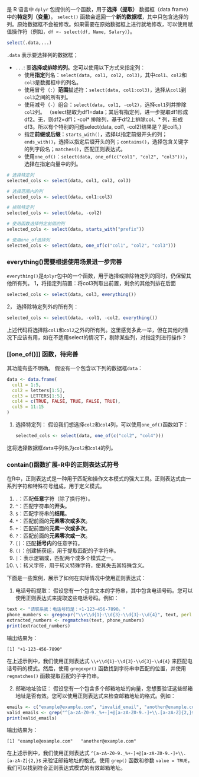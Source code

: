是 R 语言中 `dplyr` 包提供的一个函数，用于**选择（提取）** 数据框（data frame）中的**特定列（变量）**。
`select()` 函数会返回一个**新的数据框**，其中只包含选择的列。原始数据框不会被修改。如果需要在原始数据框上进行就地修改，可以使用赋值操作符（例如，`df <- select(df, Name, Salary)`）。
```R
select(.data,...)
```
`.data` 表示要选择列的数据框；
- `...`: 要**选择或排除的列**。您可以使用以下方式来指定列：
  - 使用**指定**列名：`select(data, col1, col2, col3)`，其中`col1`、`col2`和`col3`是数据框中的列名。
  - 使用冒号（`:`）**范围**描述符：`select(data, col1:col3)`，选择从`col1`到`col3`之间的所有列。
  - 使用减号（`-`）组合：`select(data, col1, -col2)`，选择`col1`列并排除`col2`列。
（select提取为df1=data；其后有指定列，进一步提取df1形成df2。无，则df2=df1；-col* 排除列，基于df2上排除col、* 列，形成df3。所以有个特别的问题select(data, col1, -col2)结果是？是col1。）
  - 指定**前缀或后缀**：`starts_with()`，选择以指定前缀开头的列；`ends_with()`，选择以指定后缀开头的列；`contains()`，选择包含关键字的列字段名；`matches()`，匹配正则表达式。
  - 使用`one_of()`：`select(data, one_of(c("col1", "col2", "col3")))`，选择在指定向量中的列。

```R
# 选择特定列
selected_cols <- select(data, col1, col2, col3)

# 选择范围内的列
selected_cols <- select(data, col1:col3)

# 排除特定列
selected_cols <- select(data, -col2)

# 使用函数选择特定前缀的列
selected_cols <- select(data, starts_with("prefix"))

# 使用one_of选择列
selected_cols <- select(data, one_of(c("col1", "col2", "col3")))
```

### everything()需要根据使用场景进一步完善
`everything()`是`dplyr`包中的一个函数，用于选择或排除特定列的同时，仍保留其他所有列。
1，将指定列前置：将col3列取出前置，剩余的其他列排在后面
   ```R
   selected_cols <- select(data, col3, everything())
   ```
2， 选择除特定列外的所有列：
   ```R
   selected_cols <- select(data, -col1, -col2, everything())
   ```
上述代码将选择除`col1`和`col2`之外的所有列。这里感觉多此一举，但在其他的情况下应该有用，如在不适用select的情况下，剔除某些列，对指定列进行操作？

### [[one_of()]] 函数，待完善
其功能有些不明确。
假设有一个包含以下列的数据框`data`：
```R
data <- data.frame(
  col1 = 1:5,
  col2 = letters[1:5],
  col3 = LETTERS[1:5],
  col4 = c(TRUE, FALSE, TRUE, FALSE, TRUE),
  col5 = 11:15
)
```
1. 选择特定列：
   假设我们想选择`col2`和`col4`列，可以使用`one_of()`函数如下：
   ```R
   selected_cols <- select(data, one_of(c("col2", "col4")))
   ```
这将选择数据框`data`中列名为`col2`和`col4`的列。





### contain()函数扩展-R中的正则表达式符号
在R中，正则表达式是一种用于匹配和操作文本模式的强大工具。正则表达式由一系列字符和特殊符号组成，用于定义模式。
1. `.`：匹配**任意**字符（除了换行符）。
2. `^`：匹配字符串的**开头**。
3. `$`：匹配字符串的**结尾**。
4. `*`：匹配前面的**元素零次或多次**。
5. `+`：匹配前面的**元素一次或多次**。
6. `?`：匹配前面的**元素零次或一次**。
7. `[]`：匹配**括号内**的任意字符。
8. `()`：创建捕获组，用于提取匹配的子字符串。
9. `|`：表示逻辑或，匹配两个或多个模式之一。
10. `\`：转义字符，用于转义特殊字符，使其失去其特殊含义。

下面是一些案例，展示了如何在实际情况中使用正则表达式：
1. 电话号码提取：
假设您有一个包含文本的字符串，其中包含电话号码。您可以使用正则表达式来提取这些电话号码。例如：
```R
text <- "请联系我：电话号码是：+1-123-456-7890。"
phone_numbers <- gregexpr("\\+\\d{1}-\\d{3}-\\d{3}-\\d{4}", text, perl = TRUE)
extracted_numbers <- regmatches(text, phone_numbers)
print(extracted_numbers)
```
输出结果为：
```
[1] "+1-123-456-7890"
```
在上述示例中，我们使用正则表达式 `\\+\\d{1}-\\d{3}-\\d{3}-\\d{4}` 来匹配电话号码的模式。然后，使用 `gregexpr()` 函数找到字符串中匹配的位置，并使用 `regmatches()` 函数提取匹配的子字符串。

2. 邮箱地址验证：
假设您有一个包含多个邮箱地址的向量，您想要验证这些邮箱地址是否有效。您可以使用正则表达式来检查邮箱地址的格式。例如：
```R
emails <- c("example@example.com", "invalid_email", "another@example.com")
valid_emails <- grep("^[a-zA-Z0-9._%+-]+@[a-zA-Z0-9.-]+\\.[a-zA-Z]{2,}$", emails, value = TRUE)
print(valid_emails)
```
输出结果为：
```
[1] "example@example.com"   "another@example.com"
```

在上述示例中，我们使用正则表达式 `^[a-zA-Z0-9._%+-]+@[a-zA-Z0-9.-]+\\.[a-zA-Z]{2,}$` 来验证邮箱地址的格式。使用 `grep()` 函数和参数 `value = TRUE`，我们可以找到符合正则表达式模式的有效邮箱地址。